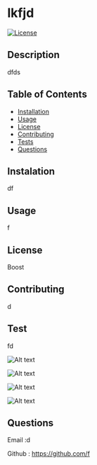 # lkfjd
[![License](https://img.shields.io/badge/License-Boost%201.0-lightblue.svg)](https://www.boost.org/LICENSE_1_0.txt)
  
## Description

dfds


## Table of Contents
    
  * [Installation](#instalation)
  * [Usage](#usage)
  * [License](#license)
  * [Contributing](#contributing)
  * [Tests](#test)
  * [Questions](#questions)

## Instalation

df


## Usage

f

## License

Boost
 



## Contributing

d

## Test
fd 



![Alt text](../img/runindexjs.png?raw=true ) 

![Alt text](../img/questions.png?raw=true ) 



![Alt text](../img/viewReadme1.png?raw=true) 

![Alt text](../img/Readme2.png?raw=true) 

## Questions

 Email :d   
 
 Github : https://github.com/f


